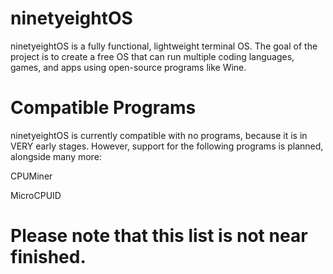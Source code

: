 # ninetyeightOS
ninetyeightOS is a fully functional, lightweight terminal OS.
The goal of the project is to create a free OS that can run multiple coding languages, games, and apps using open-source programs like Wine.
# Compatible Programs
ninetyeightOS is currently compatible with no programs, because it is in VERY early stages. However, support for the following programs is planned, alongside many more:
  
CPUMiner

MicroCPUID
  
# Please note that this list is not near finished.
